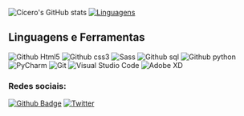 ![Cícero's GitHub stats](https://github-readme-stats.vercel.app/api?username=cicerohr&show_icons=true&theme=dracula)
[![Linguagens](https://github-readme-stats.vercel.app/api/top-langs/?username=cicerohr&layout=compact&theme=dracula)](https://github.com/cicerohr)

## Linguagens e Ferramentas

![Github Html5](https://img.shields.io/badge/HTML5-E34F26?style=for-the-badge&logo=html5&logoColor=white)
![Github css3](https://img.shields.io/badge/CSS3-1572B6?style=for-the-badge&logo=css3&logoColor=white)
![Sass](https://img.shields.io/badge/Sass-E34F26?style=for-the-badge&logo=sass&logoColor=white)
![Github sql](https://img.shields.io/badge/MySQL-00000F?style=for-the-badge&logo=mysql&logoColor=white)
![Github python](https://img.shields.io/badge/Python-14354C?style=for-the-badge&logo=python&logoColor=green)
![PyCharm](https://img.shields.io/badge/PyCharm-000000.svg?&style=for-the-badge&logo=PyCharm&logoColor=white)
![Git](https://img.shields.io/badge/Git-000000.svg?&style=for-the-badge&logo=Git&logoColor=red)
![Visual Studio Code](https://img.shields.io/badge/Visual%20Studio%20Code-000000.svg?&style=for-the-badge&logo=Visual%20Studio%20Code&logoColor=blue)
![Adobe XD](https://img.shields.io/badge/Adobe%20XD-000000.svg?&style=for-the-badge&logo=Adobe%20XD&logoColor=magenta)

### Redes sociais:

[![Github Badge](https://img.shields.io/badge/GitHub-100000?style=for-the-badge&logo=github&logoColor=white&link=https://github.com/cicerohr)](https://github.com/cicerohr)
[![Twitter](https://img.shields.io/badge/Twitter-000000.svg?&style=for-the-badge&logo=Twitter&logoColor=blue)](https://twitter.com/cicerohr)
